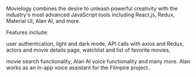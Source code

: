 Movielogy combines the desire to unleash powerful creativity with the industry's most advanced JavaScript tools including React.js, Redux, Material UI, Alan AI, and more.

Features include:

user authentication,
light and dark mode,
API calls with axios and Redux,
actors and movie details page,
watchlist and list of favorite movies,

movie search functionality,
Alan AI voice functionality and many more.
Alan works as an in-app voice assistant for the Filmpire project..
